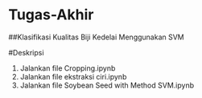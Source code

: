 # Tugas-Akhir
##Klasifikasi Kualitas Biji Kedelai Menggunakan SVM

#Deskripsi 
1. Jalankan file Cropping.ipynb 
2. Jalankan file ekstraksi ciri.ipynb
3. Jalankan file Soybean Seed with Method SVM.ipynb
